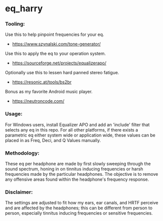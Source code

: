 # eq_harry

### Tooling:

Use this to help pinpoint frequencies for your eq.
* https://www.szynalski.com/tone-generator/

Use this to apply the eq to your operation system.
* https://sourceforge.net/projects/equalizerapo/

Optionally use this to lessen hard panned stereo fatigue.
* https://resonic.at/tools/bs2br

Bonus as my favorite Android music player.
* https://neutroncode.com/

### Usage:

For Windows users, install Equalizer APO and add an 'include' filter that selects any eq in this repo.
For all other platforms, if there exists a parametric eq either system wide or application wide, these values can be placed in as Freq, Deci, and Q Values manually.

### Methodology:

These eq per headphone are made by first slowly sweeping through the sound spectrum, honing in on tinnitus inducing frequencies or harsh frequencies made by the particular headphones.
The objective is to remove any offensive areas found within the headphone's frequency response.

### Disclaimer:

The settings are adjusted to fit how my ears, ear canals, and HRTF perceive and are affected by the headphones; this can be different from person to person, especially tinnitus inducing frequencies or sensitive frequencies.
